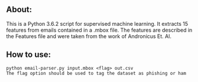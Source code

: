 ## About:
This is a Python 3.6.2 script for supervised machine learning. It extracts 15 features from emails contained in a .mbox file. The features are described in the Features file and were taken from the work of Andronicus Et. Al.

## How to use:
	python email-parser.py input.mbox <flag> out.csv
	The flag option should be used to tag the dataset as phishing or ham
